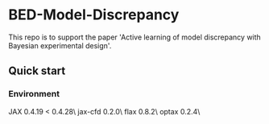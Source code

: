 # BED-Model-Discrepancy

This repo is to support the paper 'Active learning of model discrepancy with Bayesian experimental design'.

## Quick start

### Environment

JAX 0.4.19 < 0.4.28\\
jax-cfd 0.2.0\\
flax 0.8.2\\
optax 0.2.4\\

